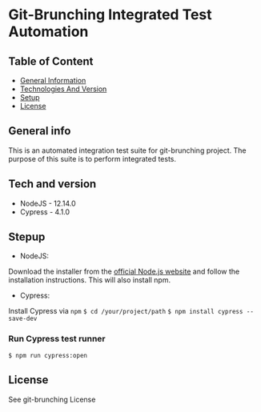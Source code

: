 # Git-Brunching Integrated Test Automation

## Table of Content

* [General Information](#general-info)
* [Technologies And Version](#tech-and-version)
* [Setup](#setup)
* [License](#license)

## General info

This is an automated integration test suite for git-brunching project. The purpose of this suite is to perform integrated tests.

## Tech and version

* NodeJS - 12.14.0
* Cypress - 4.1.0

## Stepup

* NodeJS:

Download the installer from the [official Node.js website](https://nodejs.org/en/) and follow the installation instructions. This will also install npm.

* Cypress:

Install Cypress via `npm`
`$ cd /your/project/path`
`$ npm install cypress --save-dev`

### Run Cypress test runner

`$ npm run cypress:open`

## License

See git-brunching License
